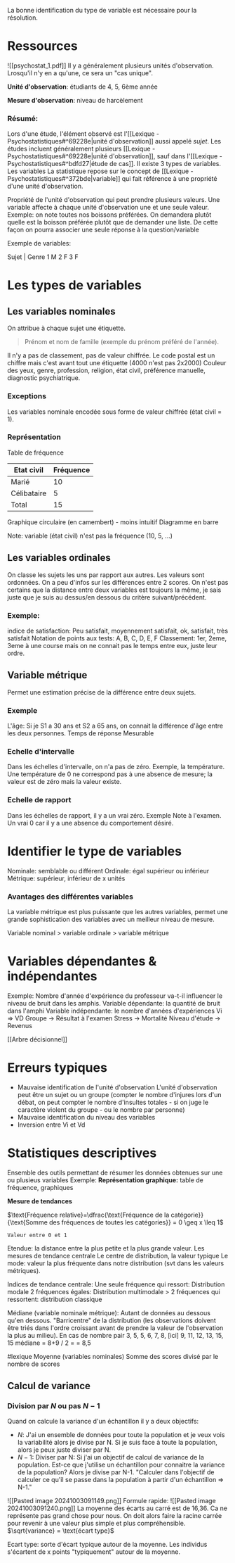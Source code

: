 La bonne identification du type de variable est nécessaire pour la résolution.

# Ressources
![[psychostat_1.pdf]]
 Il y a généralement plusieurs unités d'observation. Lrosqu'il n'y en a qu'une, ce sera un "cas unique". 
 
 **Unité d'observation**: 
	 étudiants de 4, 5, 6ème année
 
  **Mesure d'observation**: 
	 niveau de harcèlement

### Résumé:
Lors d'une étude, l'élément observé est l'[[Lexique - Psychostatistiques#^69228e|unité d'observation]] aussi appelé *sujet*. Les études incluent généralement plusieurs [[Lexique - Psychostatistiques#^69228e|unité d'observation]], sauf dans l'[[Lexique - Psychostatistiques#^bdfd27|étude de cas]].
Il existe 3 types de variables. Les variables
La statistique repose sur le concept de [[Lexique - Psychostatistiques#^372bde|variable]] qui fait référence à une propriété d'une unité d'observation.

 Propriété de l'unité d'observation qui peut prendre plusieurs valeurs.
 Une variable affecte à chaque unité d'observation une et une seule valeur.
 Exemple: on note toutes nos boissons préférées. On demandera plutôt quelle est la boisson préférée plutôt que de demander une liste. De cette façon on pourra associer une seule réponse à la question/variable

Exemple de variables:

Sujet | Genre
1           M
2           F
3           F

# Les types de variables

## Les variables nominales
On attribue à chaque sujet une étiquette.
> Prénom et nom de famille (exemple du prénom préféré de l'année).

Il n'y a pas de classement, pas de valeur chiffrée.
Le code postal est un chiffre mais c'est avant tout une étiquette (4000 n'est pas 2x2000)
Couleur des yeux, genre, profession, religion, état civil, préférence manuelle, diagnostic psychiatrique.

### Exceptions
Les variables nominale encodée sous forme de valeur chiffrée (état civil = 1). 

### Représentation

Table de fréquence

| Etat civil  | Fréquence |
| ----------- | --------- |
| Marié       | 10        |
| Célibataire | 5         |
| Total       | 15        |


Graphique circulaire (en camembert) - moins intuitif
Diagramme en barre

Note: variable (état civil) n'est pas la fréquence (10, 5, ...)
## Les variables ordinales

On classe les sujets les uns par rapport aux autres. 
Les valeurs sont ordonnées.
On a peu d'infos sur les différences entre 2 scores.
On n'est pas certains que la distance entre deux variables est toujours la même, je sais juste que je suis au dessus/en dessous du critère suivant/précédent.
### Exemple: 
indice de satisfaction: 
	Peu satisfait, moyennement satisfait, ok, satisfait, très satisfait
Notation de points aux tests:
	A, B, C, D, E, F 
Classement:
	1er, 2eme, 3eme à une course mais on ne connait pas le temps entre eux, juste leur ordre.

## Variable métrique
Permet une estimation précise de la différence entre deux sujets.

### Exemple
L'âge:
	Si je S1 a 30 ans et S2 a 65 ans, on connait la différence d'âge entre les deux personnes.
Temps de réponse
	Mesurable

### Echelle d'intervalle
Dans les échelles d'intervalle, on n'a pas de zéro. Exemple, la température.
Une température de 0 ne correspond pas à une absence de mesure; la valeur est de zéro mais la valeur existe.
### Echelle de rapport
Dans les échelles de rapport, il y a un vrai zéro. 
Exemple
	Note à l'examen. Un vrai 0 car il y a une absence du comportement désiré.


# Identifier le type de variables
Nominale: semblable ou différent
Ordinale: égal supérieur ou inférieur
Métrique: supérieur, inférieur de x unités 

### Avantages des différentes variables
La variable métrique est plus puissante que les autres variables, permet une grande sophistication des variables avec un meilleur niveau de mesure.

Variable nominal > variable ordinale > variable métrique

# Variables dépendantes & indépendantes

Exemple:
	Nombre d'année d'expérience du professeur va-t-il influencer le niveau de bruit dans les amphis.
	Variable dépendante: la quantité de bruit dans l'amphi
	Variable indépendante: le nombre d'années d'expériences
Vi => VD
Groupe -> Résultat à l'examen
Stress -> Mortalité
Niveau d'étude -> Revenus

[[Arbre décisionnel]]


# Erreurs typiques
- Mauvaise identification de l'unité d'observation
	L'unité d'observation peut être un sujet ou un groupe (compter le nombre d'injures lors d'un débat, on peut compter le nombre d'insultes totales - si on juge le caractère violent du groupe - ou le nombre par personne)
- Mauvaise identification du niveau des variables
- Inversion entre Vi et Vd


# Statistiques descriptives 
Ensemble des outils permettant de résumer les données obtenues sur une ou plusieus variables
Exemple: 
**Représentation graphique:**
	table de fréquence, graphiques

**Mesure de tendances**


$\text{Fréquence relative}=\dfrac{\text{Fréquence de la catégorie}}{\text{Somme des fréquences de toutes les catégories}} = 0 \geq x \leq 1$

	Valeur entre 0 et 1

Etendue: la distance entre la plus petite et la plus grande valeur.
Les mesures de tendance centrale
Le centre de distribution, la valeur typique
Le mode: valeur la plus fréquente dans notre distribution (svt dans les valeurs métriques). 

Indices de tendance centrale:
Une seule fréquence qui ressort: Distribution modale
2 fréquences égales: Distribution multimodale
\> 2 fréquences qui ressortent: distribution classique

Médiane (variable nominale métrique):
	Autant de données au dessous qu'en dessous. "Barricentre" de la distribution (les observations doivent être triés dans l'ordre croissant avant de prendre la valeur de l'observation la plus au milieu). En cas de nombre pair
3, 5, 5, 6, 7, 8, [ici] 9, 11, 12, 13, 15, 15
médiane = 8+9 / 2 =  = 8,5

#lexique Moyenne (variables nominales)
	Somme des scores divisé par le nombre de scores


## Calcul de variance
### Division par $N$ ou pas $N-1$
Quand on calcule la variance d'un échantillon il y a deux objectifs:
- $N$: J'ai un ensemble de données pour toute la population et je veux vois la variabilité alors je divise par N. Si je suis face à toute la population, alors je peux juste diviser par N.
- $N-1$: Diviser par N: Si j'ai un objectif de calcul de variance de la population. Est-ce que j'utilise un échantillon pour connaitre la variance de la population? Alors je divise par N-1. "Calculer dans l'objectif de calculer ce qu'il se passe dans la population à partir d'un échantillon => N-1."

![[Pasted image 20241003091149.png]]
Formule rapide:
![[Pasted image 20241003091240.png]]
La moyenne des écarts au carré est de 16,36. Ca ne représente pas grand chose pour nous. On doit alors faire la racine carrée pour revenir à une valeur plus simple et plus compréhensible. 
$\sqrt{variance} = \text{écart type}$

Ecart type: sorte d'écart typique autour de la moyenne. Les individus s'écartent de x points "typiquement" autour de la moyenne.









